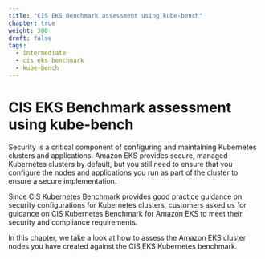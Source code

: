 ```yaml
---
title: "CIS EKS Benchmark assessment using kube-bench"
chapter: true
weight: 300
draft: false
tags:
  - intermediate
  - cis eks benchmark
  - kube-bench
---
```


# CIS EKS Benchmark assessment using kube-bench

Security is a critical component of configuring and maintaining Kubernetes clusters and applications. Amazon EKS provides secure, managed Kubernetes clusters by default, but you still need to ensure that you configure the nodes and applications you run as part of the cluster to ensure a secure implementation. 

Since [CIS Kubernetes Benchmark](https://www.cisecurity.org/benchmark/kubernetes/) provides good practice guidance on security configurations for Kubernetes clusters, customers asked us for guidance on CIS Kubernetes Benchmark for Amazon EKS to meet their security and compliance requirements.

In this chapter, we take a look at how to assess the Amazon EKS cluster nodes you have created against the CIS EKS Kubernetes benchmark.